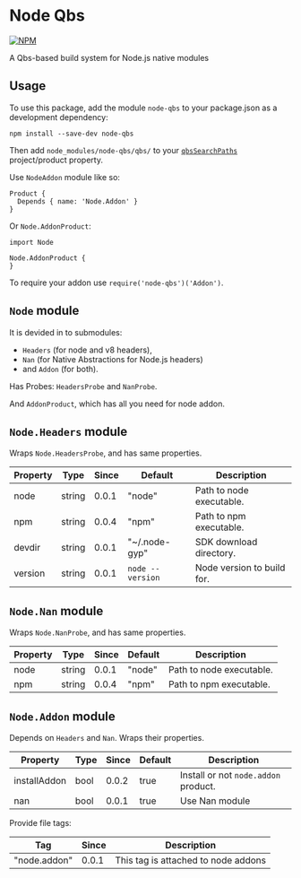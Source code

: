 Node Qbs
==========
[![NPM](https://nodei.co/npm/node-qbs.png?downloads=true&downloadRank=true&stars=true)](https://nodei.co/npm/node-qbs/)

A Qbs-based build system for Node.js native modules

## Usage

To use this package, add the module `node-qbs` to your package.json as a development dependency:

    npm install --save-dev node-qbs

Then add `node_modules/node-qbs/qbs/` to your [`qbsSearchPaths`](http://doc.qt.io/qbs/custom-modules.html) project/product property.

Use `NodeAddon` module like so:

    Product {
      Depends { name: 'Node.Addon' }
    }

Or `Node.AddonProduct`:

    import Node

    Node.AddonProduct {
    }

To require your addon use `require('node-qbs')('Addon')`.

## `Node` module
It is devided in to submodules:
* `Headers` (for node and v8 headers),
* `Nan` (for Native Abstractions for Node.js headers)
* and `Addon` (for both).

Has Probes: `HeadersProbe` and `NanProbe`.

And `AddonProduct`, which has all you need for node addon.

## `Node.Headers` module

Wraps `Node.HeadersProbe`, and has same properties.

| Property | Type   | Since | Default          | Description                |
| -------- | ------ | ----- | ---------------- | -------------------------- |
| node     | string | 0.0.1 | "node"           | Path to node executable.   |
| npm      | string | 0.0.4 | "npm"            | Path to npm executable.    |
| devdir   | string | 0.0.1 | "~/.node-gyp"    | SDK download directory.    |
| version  | string | 0.0.1 | `node --version` | Node version to build for. |

## `Node.Nan` module

Wraps `Node.NanProbe`, and has same properties.

| Property | Type   | Since | Default          | Description                |
| -------- | ------ | ----- | ---------------- | -------------------------- |
| node     | string | 0.0.1 | "node"           | Path to node executable.   |
| npm      | string | 0.0.4 | "npm"            | Path to npm executable.    |

## `Node.Addon` module

Depends on `Headers` and `Nan`. Wraps their properties.

| Property     | Type | Since | Default | Description                          |
| ------------ | ---- | ----- | ------- | ------------------------------------ |
| installAddon | bool | 0.0.2 | true    | Install or not `node.addon` product. |
| nan          | bool | 0.0.1 | true    | Use Nan module                       |

Provide file tags:

| Tag          | Since | Description                         |
| ------------ | ----- | ----------------------------------- |
| "node.addon" | 0.0.1 | This tag is attached to node addons |
